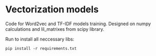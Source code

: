 # Vectorization models
Code for Word2vec and TF-IDF models training.
Designed on numpy calculations and lil_matrixes from scipy library.

Run to install all neccessary libs:
```
pip install -r requirements.txt
```
